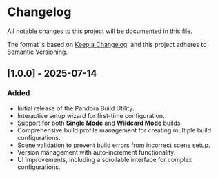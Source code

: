 # Changelog

All notable changes to this project will be documented in this file.

The format is based on [Keep a Changelog](https://keepachangelog.com/en/1.0.0/),
and this project adheres to [Semantic Versioning](https://semver.org/spec/v2.0.0.html).

## [1.0.0] - 2025-07-14

### Added
- Initial release of the Pandora Build Utility.
- Interactive setup wizard for first-time configuration.
- Support for both **Single Mode** and **Wildcard Mode** builds.
- Comprehensive build profile management for creating multiple build configurations.
- Scene validation to prevent build errors from incorrect scene setup.
- Version management with auto-increment functionality.
- UI improvements, including a scrollable interface for complex configurations.